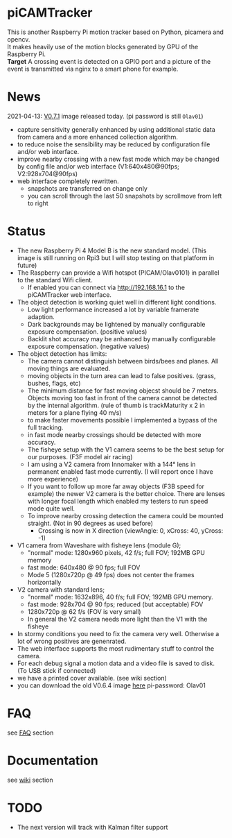# piCAMTracker
This is another Raspberry Pi motion tracker based on Python, picamera and opencv.   
It makes heavily use of the motion blocks generated by GPU of the Raspberry Pi.   
**Target** A crossing event is detected on a GPIO port and a picture of the event is transmitted via nginx to a smart phone for example.
# News
2021-04-13: [V0.7.1](https://drive.google.com/file/d/1yGv1e2WhfLpvkmNaKgaGtbny8oViM-Pk/view?usp=sharing) image released today. (pi password is still `Olav01`)

* capture sensitivity generally enhanced by using additional static data from camera and a more enhanced collection algorithm.
* to reduce noise the sensibility may be reduced by configuration file and/or web interface.
* improve nearby crossing with a new fast mode which may be changed by config file and/or web interface (V1:640x480@90fps; V2:928x704@90fps)
* web interface completely rewritten.
  * snapshots are transferred on change only
  * you can scroll through the last 50 snapshots by scrollmove from left to right
 
# Status
* The new Raspberry Pi 4 Model B is the new standard model. (This image is still running on Rpi3 but I will stop testing on that platform in future)
* The Raspberry can provide a Wifi hotspot (PICAM/Olav0101) in parallel to the standard Wifi client.
  * If enabled you can connect via http://192.168.16.1 to the piCAMTracker web interface. 
* The object detection is working quiet well in different light conditions.
  * Low light performance increased a lot by variable framerate adaption.
  * Dark backgrounds may be lightened by manually configurable exposure compensation. (positive values)
  * Backlit shot accuracy may be anhanced by manually configurable exposure compensation. (negative values)
* The object detection has limits: 
  * The camera cannot distinguish between birds/bees and planes. All moving things are evaluated.
  * moving objects in the turn area can lead to false positives. (grass, bushes, flags, etc)
  * The minimum distance for fast moving objecst should be 7 meters. Objects moving too fast in front of the camera cannot be detected by the internal algorithm. (rule of thumb is trackMaturity x 2 in meters for a plane flying 40 m/s)
  * to make faster movements possible I implemented a bypass of the full tracking.
  * in fast mode nearby crossings should be detected with more accuracy.
  * The fisheye setup with the V1 camera seems to be the best setup for our purposes. (F3F model air racing)
  * I am using a V2 camera from Innomaker with a 144° lens in permanent enabled fast mode currently. (I will report once I have more experience)
  * If you want to follow up more far away objects (F3B speed for example) the newer V2 camera is the better choice. There are lenses with longer focal length which enabled my testers to run speed mode quite well.
  * To improve nearby crossing detection the camera could be mounted straight. (Not in 90 degrees as used before)
    * Crossing is now in X direction (viewAngle: 0, xCross: 40, yCross: -1)  
* V1 camera from Waveshare with fisheye lens (module G);
  * "normal" mode: 1280x960 pixels, 42 f/s; full FOV; 192MB GPU memory
  * fast mode: 640x480 @ 90 fps; full FOV
  * Mode 5 (1280x720p @ 49 fps) does not center the frames horizontally
* V2 camera with standard lens;
  * "normal" mode: 1632x896, 40 f/s; full FOV; 192MB GPU memory.
  * fast mode: 928x704 @ 90 fps; reduced (but acceptable) FOV  
  * 1280x720p @ 62 f/s (FOV is very small)
  * In general the V2 camera needs more light than the V1 with the fisheye
* In stormy conditions you need to fix the camera very well. Otherwise a lot of wrong positives are genenrated.
* The web interface supports the most rudimentary stuff to control the camera.
* For each debug signal a motion data and a video file is saved to disk. (To USB stick if connected)   
* we have a printed cover available. (see wiki section)
* you can download the old V0.6.4 image [here](https://drive.google.com/file/d/1xuHntIMFQ1BPVGnHj9Ad_DN_oLKLxGlQ/view?usp=sharing)
  pi-password: Olav01


# FAQ
see [FAQ](https://github.com/barney-NG/piCAMTracker/wiki/FAQ) section

# Documentation
see [wiki](https://github.com/barney-NG/piCAMTracker/wiki) section

# TODO
* The next version will track with Kalman filter support
